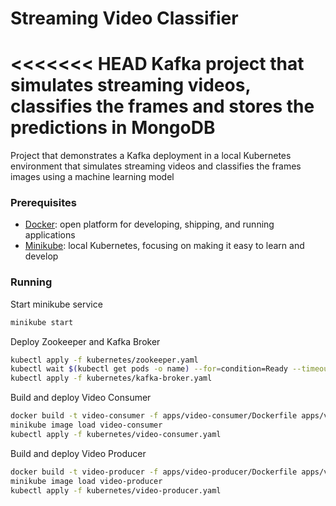 # Streaming Video Classifier
<<<<<<< HEAD
Kafka project that simulates streaming videos, classifies the frames and stores the predictions in MongoDB
=======
Project that demonstrates a Kafka deployment in a local Kubernetes environment that simulates streaming videos and 
classifies the frames images using a machine learning model

### Prerequisites

- [Docker](https://docs.docker.com/get-docker/): open platform for developing, shipping, and running applications
- [Minikube](https://minikube.sigs.k8s.io/docs/start/): local Kubernetes, focusing on making it easy to learn and develop

### Running

Start minikube service
````bash
minikube start
````

Deploy Zookeeper and Kafka Broker
````bash
kubectl apply -f kubernetes/zookeeper.yaml
kubectl wait $(kubectl get pods -o name) --for=condition=Ready --timeout=600s
kubectl apply -f kubernetes/kafka-broker.yaml
````

Build and deploy Video Consumer
````bash
docker build -t video-consumer -f apps/video-consumer/Dockerfile apps/video-consumer
minikube image load video-consumer
kubectl apply -f kubernetes/video-consumer.yaml
````

Build and deploy Video Producer
````bash
docker build -t video-producer -f apps/video-producer/Dockerfile apps/video-producer
minikube image load video-producer
kubectl apply -f kubernetes/video-producer.yaml
````
